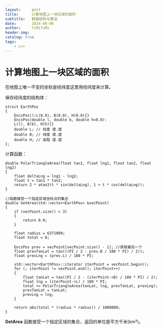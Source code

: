 ```yaml
---
layout:     post
title:      计算地图上一块区域的面积
subtitle:   数据结构与算法
date:       2024-08-06
author:     YiMiTuMi
header-img: 
catalog: true
tags:
    - c++
---
```


# 计算地图上一块区域的面积

在地图上唯一不变的坐标是经纬度这里用经纬度来计算。

保存经纬度的结构体：

	struct EarthPos
	{
	    EncsPos():L(0.0), B(0.0), H(0.0){}
	    EncsPos(double l, double b, double h=0.0):
	    L(l), B(b), H(h){}
	    double L; // 经度 度.度
	    double B; // 纬度 度.度
	    double H; // 高程 度.度
	};

计算函数：

	double PolarTriangleArea(float tan1, float lng1, float tan2, float lng2)
	{
	    float deltaLng = lng1 - lng2;
	    float t = tan1 * tan2;
	    return 2 * atan2(t * sin(deltaLng), 1 + t * cos(deltaLng));
	}
	
	//函数接受一个指定区域坐标点的集合
	double GetArea(std::vector<EarthPos> &vecPoint)
	{   
	    if (vecPoint.size() < 3)
	    {
	        return 0.0;
	    }
	
	    float radius = 6371009;
	    float total = 0;
	
	    EncsPos prev = vecPoint[vecPoint.size() - 1]; //获取最后一个
	    float prevTanLat = tan(((PI / 2 - prev.B / 180 * PI) / 2));
	    float prevLng = (prev.L) / 180 * PI;
	
	    std::vector<EarthPos>::iterator iterPoint = vecPoint.begin();
	    for (; iterPoint != vecPoint.end(); iterPoint++)
	    {
	        float tanLat = tan((PI / 2 - (iterPoint->B) / 180 * PI) / 2);
	        float lng = (iterPoint->L) / 180 * PI;
	        total += PolarTriangleArea(tanLat, lng, prevTanLat, prevLng);
	        prevTanLat = tanLat;
	        prevLng = lng;
	    }
	
	    return abs(total * (radius * radius)) / 1000000;
	}


**GetArea** 函数接受一个指定区域的集合，返回的单位是平方千米(km²)。